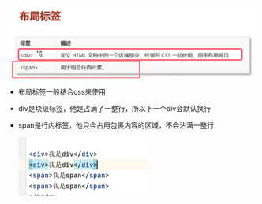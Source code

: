 ![](assets/06布局标签/file-20250702173351112.png)
* 布局标签一般结合css来使用
* div是块级标签，他是占满了一整行，所以下一个div会默认换行
* span是行内标签，他只会占用包裹内容的区域，不会沾满一整行

	![](assets/06布局标签/file-20250702173506377.png)